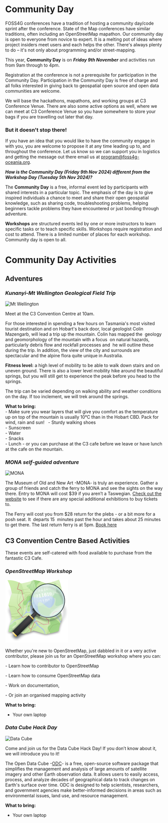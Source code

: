 <!--StartFragment-->

# Community Day

FOSS4G conferences have a tradition of hosting a community day/code sprint after the conference. State of the Map conferences have similar traditions, often including an OpenStreetMap mapathon. Our community day is open to everyone from novice to expert. It is a melting pot of ideas where project insiders meet users and each helps the other. There's always plenty to do – it's not only about programming and/or street-mapping.

This year, **Community Day** is on **_Friday 9th November_** and activities run from 9am through to 4pm.

Registration at the conference is not a prerequisite for participation in the Community Day. Participation in the Community Day is free of charge and all folks interested in giving back to geospatial open source and open data communities are welcome.

We will base the hackathons, mapathons, and working groups at C3 Conference Venue. There are also some active options as well, where we can meet at C3 Conference Venue so you have somewhere to store your bags if you are travelling out later that day.


### **But it doesn't stop there!**

If you have an idea that you would like to have the community engage in with you, you are welcome to propose it at any time leading up to, and throughout the conference. Let us know so we can support you in logistics and getting the message out there email us at <program@foss4g-oceania.org>.


***How is the Community Day (Friday 9th Nov 2024) different from the Workshop Day (Tuesday 5th Nov 2024)?***

The **Community Day** is a free, informal event led by participants with shared interests in a particular topic. The emphasis of the day is to give inspired individuals a chance to meet and share their open geospatial knowledge, such as sharing code, troubleshooting problems, helping beginners tackle problems they have encountered or just bonding through adventure.

**Workshops** are structured events led by one or more instructors to learn specific tasks or to teach specific skills. Workshops require registration and cost to attend. There is a limited number of places for each workshop. Community day is open to all.


# Community Day Activities

## Adventures

### **_Kunanyi-Mt Wellington Geological Field Trip_**
![Mt Wellington](/imgs/mt-wellington.png)

Meet at the C3 Convention Centre at 10am.  

For those interested in spending a few hours on Tasmania's most visited  tourist destination and on Hobart's back door, local geologist Colin  Mazengarb, will lead a trip up the mountain. Colin has mapped the  geology and geomorphology of the mountain with a focus  on natural hazards, particularly debris flow and rockfall processes and  he will outline these during the trip. In addition, the view of the city and surrounds are spectacular and the alpine flora quite unique in Australia.

**Fitness level:** a high level of mobility to be able to walk down stairs and on uneven ground. There is also a lower level mobility hike around the beautiful springs, but you will still get to experience the peak before you head to the springs. 

The trip can be varied depending on walking ability and weather conditions on the day. If too inclement, we will trek around the springs. 

**What to bring:**  
\- Make sure you wear layers that will give you comfort as the temperature up on top of the mountain is usually 10°C than in the Hobart CBD. Pack for wind, rain and sun!   
\- Sturdy walking shoes  
\- Sunscreen  
\- Water  
\- Snacks  
\- Lunch - or you can purchase at the C3 cafe before we leave or have lunch at the cafe on the mountain.  


### **_MONA self-guided adventure_**
![MONA](/imgs/Mona-trip.png)

The Museum of Old and New Art -MONA- is truly an experience. Gather a group of friends and catch the ferry to MONA and see the sights on the way there. Entry to MONA will cost $39 if you aren’t a Taswegian. [Check out the website](https://mona.net.au/visit) to see if there are any special additional exhibitions to buy tickets to. 

The Ferry will cost you from $28 return for the plebs - or a bit more for a posh seat. It  departs 15  minutes past the hour and takes about 25 minutes to get there. The last return ferry is at 5pm. [Book here](https://mona.net.au/stuff-to-do/ferry)


## C3 Convention Centre Based Activities  
These events are self-catered with food available to purchase from the fantastic C3 Cafe. 

### **_OpenStreetMap Workshop_**
![OSM](/imgs/osm_logo.png?w=200)

Whether you're new to OpenStreetMap, just dabbled in it or a very active contributor, please join us for an OpenStreetMap workshop where you can:

\- Learn how to contributor to OpenStreetMap

\- Learn how to consume OpenStreetMap data

\- Work on documentation,

\- Or join an organised mapping activity

**What to bring:**

- Your own laptop

### **_Data Cube Hack Day_**
![Data Cube](/imgs/data-cube.png)

Come and join us for the Data Cube Hack Day! If you don’t know about it, we will introduce you to it!

The Open Data Cube -[ODC](https://www.opendatacube.org/)- is a free, open-source software package that simplifies the management and analysis of large amounts of satellite imagery and other Earth observation data. It allows users to easily access, process, and analyze decades of geographical data to track changes on Earth's surface over time. ODC is designed to help scientists, researchers, and government agencies make better-informed decisions in areas such as environmental issues, land use, and resource management.

**What to bring:**

- Your own laptop

<!--EndFragment-->
